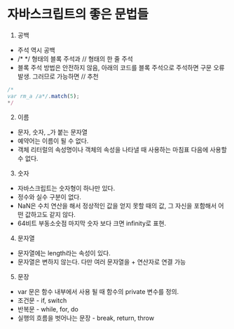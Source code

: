 # 자바스크립트의 좋은 문법들
1. 공백
  * 주석 역시 공백
  * /* */ 형태의 블록 주석과 // 형태의 한 줄 주석
  * 블록 주석 방법은 안전하지 않음, 아래의 코드를 블록 주석으로 주석하면 구문 오류 발생. 그러므로 가능하면 // 추천
  ~~~~javascript
 /*
  var rm_a /a*/.match(5);
*/
  ~~~~

2. 이름
  * 문자, 숫자, _가 붙는 문자열
  * 예약어는 이름이 될 수 없다.
  * 객체 리터럴의 속성명이나 객체의 속성을 나타낼 때 사용하는 마침표 다음에 사용할 수 없다.

3. 숫자
  * 자바스크립트는 숫자형이 하나만 있다.
  * 정수와 실수 구분이 없다.
  * NaN은 수치 연산을 해서 정상적인 값을 얻지 못할 때의 값, 그 자신을 포함해서 어떤 값하고도 같지 않다.
  * 64비트 부동소숫점 마지막 숫자 보다 크면 infinity로 표현.
 
4. 문자열
  * 문자열에는 length라는 속성이 있다.
  * 문자열은 변하지 않는다. 다만 여러 문자열을 + 연산자로 연결 가능

5. 문장
  * var 문은 함수 내부에서 사용 될 때 함수의 private 변수를 정의.
  * 조건문 - if, switch
  * 반복문 - while, for, do
  * 실행의 흐름을 벗어나는 문장 - break, return, throw
 
 

